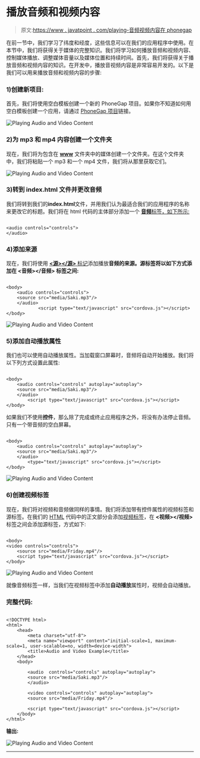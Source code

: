 # 播放音频和视频内容

> 原文:[https://www . javatpoint . com/playing-音频视频内容在 phonegap](https://www.javatpoint.com/playing-audio-and-video-content-in-phonegap)

在前一节中，我们学习了纬度和经度，这些信息可以在我们的应用程序中使用。在本节中，我们将获得关于媒体的完整知识。我们将学习如何播放音频和视频内容、控制媒体播放、调整媒体音量以及媒体位置和持续时间。首先，我们将获得关于播放音频和视频内容的知识。在开发中，播放音视频内容是非常容易开发的。以下是我们可以用来播放音频和视频内容的步骤:

### 1)创建新项目:

首先，我们将使用空白模板创建一个新的 PhoneGap 项目。如果你不知道如何用空白模板创建一个应用，请通过 [PhoneGap 项目](https://www.javatpoint.com/creating-a-new-phonegap-project)链接。

![Playing Audio and Video Content](../Images/3f7c81c9769eec2bf34f0c42b73b7ac6.png)

### 2)为 mp3 和 mp4 内容创建一个文件夹

现在，我们将为包含在 [**www**](https://www.javatpoint.com/www-full-form) 文件夹中的媒体创建一个文件夹。在这个文件夹中，我们将粘贴一个 mp3 和一个 mp4 文件，我们将从那里获取它们。

![Playing Audio and Video Content](../Images/8e88f1aacdf1c22f2bfb734501133914.png)

### 3)转到 index.html 文件并更改音频

我们将转到我们的**index.html**文件，并用我们认为最适合我们的应用程序的名称来更改它的标题。我们将在 html 代码的主体部分添加一个 [**音频**标签，如下所示:](https://www.javatpoint.com/html-audio)

```

<audio controls="controls">
</audio>

```

### 4)添加来源

现在，我们将使用 [**<源></源>** 标记](https://www.javatpoint.com/html-source-tag)添加播放**音频的来源。**源**标签将以如下方式添加在 **<音频></音频>** 标签之间:**

```

<body>
	<audio controls="controls">
	<source src="media/Saki.mp3"/>
	</audio>
        	<script type="text/javascript" src="cordova.js"></script>
</body>

```

![Playing Audio and Video Content](../Images/cf2f49d40b819a6cecf64dcd2887a0e6.png)

### 5)添加自动播放属性

我们也可以使用自动播放属性。当加载窗口屏幕时，音频将自动开始播放。我们将以下列方式设置此属性:

```

<body>
	<audio controls="controls" autoplay="autoplay">
	<source src="media/Saki.mp3"/>
	</audio>
        <script type="text/javascript" src="cordova.js"></script>
</body>

```

如果我们不使用**控件**，那么除了完成或终止应用程序之外，将没有办法停止音频。只有一个带音频的空白屏幕。

```

<body>
	<audio controls="controls" autoplay="autoplay">
	<source src="media/Saki.mp3"/>
	</audio>
        <type="text/javascript" src="cordova.js"></script>
</body>

```

![Playing Audio and Video Content](../Images/52e8a4c26d9d3c440d0fec986511de6f.png)

### 6)创建视频标签

现在，我们将对视频和音频做同样的事情。我们将添加带有控件属性的视频标签和源标签。在我们的 [HTML](https://www.javatpoint.com/html-tutorial) 代码中的正文部分会添加[视频标签](https://www.javatpoint.com/html-video)，在 **<视频></视频>** 标签之间会添加源标签，方式如下:

```

<body>
<video controls="controls">
	<source src="media/Friday.mp4"/>
	<script type="text/javascript" src="cordova.js"></script>
</body>

```

![Playing Audio and Video Content](../Images/e5c5949e532c0816d60d9d4f5e120849.png)

就像音频标签一样，当我们在视频标签中添加**自动播放**属性时，视频会自动播放。

### 完整代码:

```

<!DOCTYPE html>
<html>
    <head>
        <meta charset="utf-8">
        <meta name="viewport" content="initial-scale=1, maximum-scale=1, user-scalable=no, width=device-width">
        <title>Audio and Video Example</title>
    </head>
    <body>

		<audio  controls="controls" autoplay="autoplay">
		<source src="media/Saki.mp3"/>
		</audio>

		<video controls="controls" autoplay="autoplay">
		<source src="media/Friday.mp4"/>

        <script type="text/javascript" src="cordova.js"></script>
    </body>
</html>

```

**输出:**

![Playing Audio and Video Content](../Images/df95b5a5bd84467d67133ff9b05f9c8c.png)

* * *